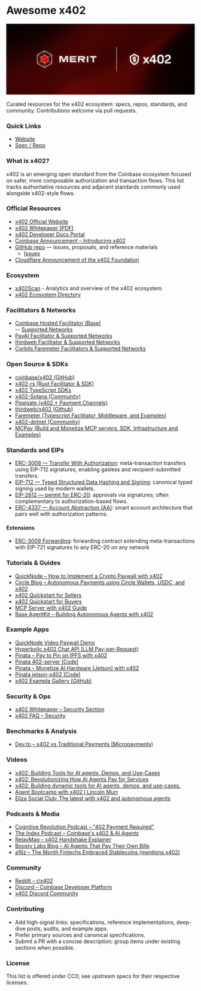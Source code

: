 # Awesome x402

![Merit Logo](./merit-logo.webp)

Curated resources for the x402 ecosystem: specs, repos, standards, and community. Contributions welcome via pull requests.

### Quick Links
- [Website](https://www.x402.org/)
- [Spec / Repo](https://github.com/coinbase/x402)

### What is x402?
x402 is an emerging open standard from the Coinbase ecosystem focused on safer, more composable authorization and transaction flows. This list tracks authoritative resources and adjacent standards commonly used alongside x402-style flows.

### Official Resources
- [x402 Official Website](https://www.x402.org)
- [x402 Whitepaper (PDF)](https://www.x402.org/x402-whitepaper.pdf)
- [x402 Developer Docs Portal](https://docs.cdp.coinbase.com/x402/welcome)
- [Coinbase Announcement – Introducing x402](https://www.coinbase.com/developer-platform/discover/launches/x402)
- [GitHub repo](https://github.com/coinbase/x402) — issues, proposals, and reference materials  
  - [Issues](https://github.com/coinbase/x402/issues)
- [Cloudflare Announcement of the x402 Foundation](https://blog.cloudflare.com/x402/)

### Ecosystem
- [x402Scan](https://x402scan.com/) - Analytics and overview of the x402 ecosystem.
- [x402 Ecosystem Directory](https://www.x402.org/ecosystem)

### Facilitators & Networks
- [Coinbase Hosted Facilitator (Base)](https://docs.cdp.coinbase.com/x402#offload-your-infra)  
-- [Supported Networks](https://docs.cdp.coinbase.com/get-started/supported-networks#x402)
- [PayAI Facilitator & Supported Networks](https://docs.payai.network/x402/quickstart#facilitator)
- [thirdweb Facilitator & Supported Networks](https://portal.thirdweb.com/payments/x402/facilitator)
- [Corbits Faremeter Facilitators & Supported Networks](https://docs.corbits.dev/about-corbits/networks)


### Open Source & SDKs
- [coinbase/x402 (GitHub)](https://github.com/coinbase/x402)
- [x402-rs (Rust Facilitator & SDK)](https://github.com/x402-rs/x402-rs)
- [x402 TypeScript SDKs](https://github.com/coinbase/x402/tree/main/typescript)
- [x402-Solana (Community)](https://github.com/8bitsats/x402-Solana)
- [Pipegate (x402 + Payment Channels)](https://github.com/Dhruv-2003/pipegate)
- [thirdweb/x402 (Github)](https://github.com/thirdweb-dev/js/tree/main/packages/thirdweb/src/x402)
- [Faremeter (Typescript Facilitator, Middleware, and Examples)](https://github.com/faremeter/faremeter)
- [x402-dotnet (Community)](https://github.com/michielpost/x402-dotnet)
- [MCPay (Build and Monetize MCP servers. SDK, Infrastructure and Examples)](https://github.com/microchipgnu/mcpay)


### Standards and EIPs
- [ERC-3009 — Transfer With Authorization](https://eips.ethereum.org/EIPS/eip-3009): meta-transaction transfers using EIP-712 signatures, enabling gasless and recipient-submitted transfers. 
- [EIP-712 — Typed Structured Data Hashing and Signing](https://eips.ethereum.org/EIPS/eip-712): canonical typed signing used by modern wallets.
- [EIP-2612 — permit for ERC-20](https://eips.ethereum.org/EIPS/eip-2612): approvals via signatures; often complementary to authorization-based flows.
- [ERC-4337 — Account Abstraction (AA)](https://eips.ethereum.org/EIPS/eip-4337): smart account architecture that pairs well with authorization patterns.

#### Extensions
- [ERC-3009 Forwarding](https://github.com/TheGreatAxios/eip3009-forwarder): forwarding contract extending meta-transactions with EIP-721 signatures to any ERC-20 on any network

### Tutorials & Guides
- [QuickNode – How to Implement a Crypto Paywall with x402](https://www.quicknode.com/guides/infrastructure/how-to-use-x402-payment-required)
- [Circle Blog – Autonomous Payments using Circle Wallets, USDC, and x402](https://www.circle.com/blog/autonomous-payments-using-circle-wallets-usdc-and-x402)
- [x402 Quickstart for Sellers](https://docs.cdp.coinbase.com/x402/quickstart-for-sellers)
- [x402 Quickstart for Buyers](https://docs.cdp.coinbase.com/x402/quickstart-for-buyers)
- [MCP Server with x402 Guide](https://docs.cdp.coinbase.com/x402/mcp-server)
- [Base AgentKit – Building Autonomous Agents with x402](https://docs.base.org/agentkit/x402)

### Example Apps
- [QuickNode Video Paywall Demo](https://www.quicknode.com/sample-app-library/coinbase-x402)
- [Hyperbolic x402 Chat API (LLM Pay-per-Request)](https://github.com/HyperbolicLabs/hyperbolic-x402)
- [Pinata – Pay to Pin on IPFS with x402](https://pinata.cloud/blog/pay-to-pin-on-ipfs-with-x402/)
- [Pinata 402-server (Code)](https://github.com/PinataCloud/402-server)
- [Pinata – Monetize AI Hardware (Jetson) with x402](https://pinata.cloud/blog/using-x402-to-monetize-ai-hardware/)
- [Pinata jetson-x402 (Code)](https://github.com/PinataCloud/jetson-x402)
- [x402 Example Gallery (GitHub)](https://github.com/coinbase/x402/tree/main/examples)


### Security & Ops
- [x402 Whitepaper – Security Section](https://www.x402.org/x402-whitepaper.pdf)
- [x402 FAQ – Security](https://docs.cdp.coinbase.com/x402/support/faq#security)

### Benchmarks & Analysis
- [Dev.to – x402 vs Traditional Payments (Micropayments)](https://dev.to/pathak_prakarsh/x402-finally-payments-built-for-the-internet-not-bolted-onto-it-1058)

### Videos
- [x402: Building Tools for AI agents, Demos, and Use-Cases](https://www.youtube.com/watch?v=Nodgp7fiPQc&t=197s)
- [x402: Revolutionizing How AI Agents Pay for Services](https://www.youtube.com/watch?v=UQJl8jCDMlo)
- [x402: Building dynamic tools for AI agents, demos, and use-cases.](https://www.youtube.com/watch?v=pL5LxhZ8iCY)
- [Agent Bootcamp with x402 I Lincoln Murr](https://www.youtube.com/watch?v=GtrX9gHfLak)
- [Eliza Social Club: The latest with x402 and autonomous agents](https://www.youtube.com/watch?v=gvLWsY3l_zU)

### Podcasts & Media
- [Cognitive Revolution Podcast – "402 Payment Required"](https://www.cognitiverevolution.ai/402-payment-required-a-new-way-for-ai-agents-to-pay-with-nemil-dalal-dev-platform-lead-coinbase/)
- [The Index Podcast – Coinbase's x402 & AI Agents](https://www.youtube.com/watch?v=P03BXU0fnMo)
- [RelayMag – x402 Handshake Explainer](https://therelaymag.com/x402-the-paywall-handshake-that-lets-agents-pay-the-web)
- [Boosty Labs Blog – AI Agents That Pay Their Own Bills](https://boostylabs.com/ai-agents-that-pay-their-own-bills)
- [a16z – The Month Fintechs Embraced Stablecoins (mentions x402)](https://a16zcrypto.com/posts/article/making-sense-of-stablecoin-news/)

### Community
- [Reddit – r/x402](https://www.reddit.com/r/x402/)
- [Discord – Coinbase Developer Platform](https://discord.com/invite/cdp)
- [x402 Discord Community](https://discord.gg/x402)

### Contributing
- Add high-signal links: specifications, reference implementations, deep-dive posts, audits, and example apps.
- Prefer primary sources and canonical specifications.
- Submit a PR with a concise description; group items under existing sections when possible.

### License
This list is offered under CC0; see upstream specs for their respective licenses.
